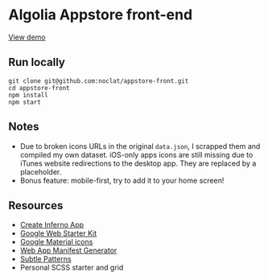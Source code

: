 # Algolia Appstore front-end

[View demo](https://appstore.ntorres.com)

## Run locally

```
git clone git@github.com:noclat/appstore-front.git
cd appstore-front
npm install
npm start
```

## Notes

- Due to broken icons URLs in the original `data.json`, I scrapped them and compiled my own dataset. iOS-only apps icons are still missing due to iTunes website redirections to the desktop app. They are replaced by a placeholder.
- Bonus feature: mobile-first, try to add it to your home screen!


## Resources

- [Create Inferno App](https://github.com/infernojs/create-inferno-app)
- [Google Web Starter Kit](https://github.com/google/web-starter-kit/tree/master/app)
- [Google Material icons](https://material.io/icons/)
- [Web App Manifest Generator](https://app-manifest.firebaseapp.com/)
- [Subtle Patterns](https://www.toptal.com/designers/subtlepatterns/)
- Personal SCSS starter and grid
